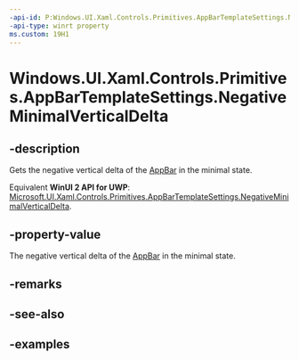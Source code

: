 ```yaml
---
-api-id: P:Windows.UI.Xaml.Controls.Primitives.AppBarTemplateSettings.NegativeMinimalVerticalDelta
-api-type: winrt property
ms.custom: 19H1
---
```


<!-- Property syntax.
public double NegativeMinimalVerticalDelta { get; }
-->

# Windows.UI.Xaml.Controls.Primitives.AppBarTemplateSettings.NegativeMinimalVerticalDelta

## -description

Gets the negative vertical delta of the [AppBar](../windows.ui.xaml.controls/appbar.md) in the minimal state.

Equivalent **WinUI 2 API for UWP**: [Microsoft.UI.Xaml.Controls.Primitives.AppBarTemplateSettings.NegativeMinimalVerticalDelta](/windows/winui/api/microsoft.ui.xaml.controls.primitives.appbartemplatesettings.negativeminimalverticaldelta).

## -property-value

The negative vertical delta of the [AppBar](../windows.ui.xaml.controls/appbar.md) in the minimal state.

## -remarks

## -see-also

## -examples

